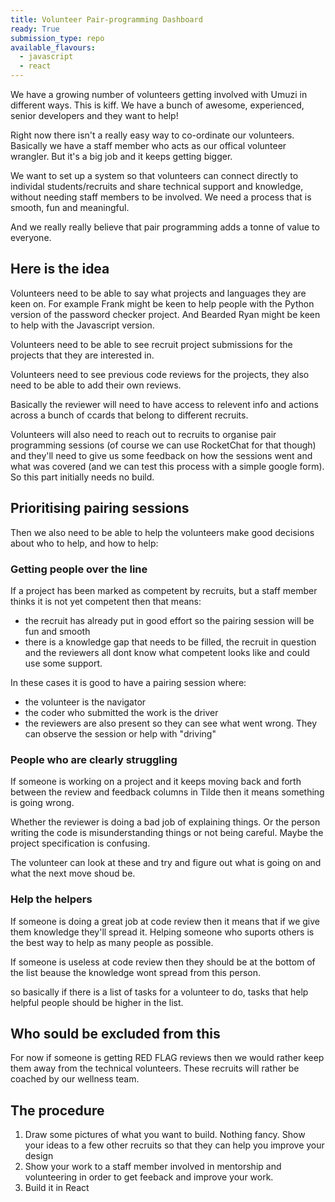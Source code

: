 ```yaml
---
title: Volunteer Pair-programming Dashboard
ready: True
submission_type: repo
available_flavours:
  - javascript
  - react
---
```


We have a growing number of volunteers getting involved with Umuzi in different ways. This is kiff. We have a bunch of awesome, experienced, senior developers and they want to help!

Right now there isn't a really easy way to co-ordinate our volunteers. Basically we have a staff member who acts as our offical volunteer wrangler. But it's a big job and it keeps getting bigger.

We want to set up a system so that volunteers can connect directly to individal students/recruits and share technical support and knowledge, without needing staff members to be involved. We need a process that is smooth, fun and meaningful.

And we really really believe that pair programming adds a tonne of value to everyone.

## Here is the idea

Volunteers need to be able to say what projects and languages they are keen on. For example Frank might be keen to help people with the Python version of the password checker project. And Bearded Ryan might be keen to help with the Javascript version.

Volunteers need to be able to see recruit project submissions for the projects that they are interested in.

Volunteers need to see previous code reviews for the projects, they also need to be able to add their own reviews.

Basically the reviewer will need to have access to relevent info and actions across a bunch of ccards that belong to different recruits.

Volunteers will also need to reach out to recruits to organise pair programming sessions (of course we can use RocketChat for that though) and they'll need to give us some feedback on how the sessions went and what was covered (and we can test this process with a simple google form). So this part initially needs no build.

## Prioritising pairing sessions

Then we also need to be able to help the volunteers make good decisions about who to help, and how to help:

### Getting people over the line

If a project has been marked as competent by recruits, but a staff member thinks it is not yet competent then that means:

- the recruit has already put in good effort so the pairing session will be fun and smooth
- there is a knowledge gap that needs to be filled, the recruit in question and the reviewers all dont know what competent looks like and could use some support.

In these cases it is good to have a pairing session where:

- the volunteer is the navigator
- the coder who submitted the work is the driver
- the reviewers are also present so they can see what went wrong. They can observe the session or help with "driving"

### People who are clearly struggling

If someone is working on a project and it keeps moving back and forth between the review and feedback columns in Tilde then it means something is going wrong.

Whether the reviewer is doing a bad job of explaining things. Or the person writing the code is misunderstanding things or not being careful. Maybe the project specification is confusing.

The volunteer can look at these and try and figure out what is going on and what the next move shoud be.

### Help the helpers

If someone is doing a great job at code review then it means that if we give them knowledge they'll spread it. Helping someone who suports others is the best way to help as many people as possible.

If someone is useless at code review then they should be at the bottom of the list beause the knowledge wont spread from this person.

so basically if there is a list of tasks for a volunteer to do, tasks that help helpful people should be higher in the list.

## Who sould be excluded from this

For now if someone is getting RED FLAG reviews then we would rather keep them away from the technical volunteers. These recruits will rather be coached by our wellness team.

## The procedure

1. Draw some pictures of what you want to build. Nothing fancy. Show your ideas to a few other recruits so that they can help you improve your design
2. Show your work to a staff member involved in mentorship and volunteering in order to get feeback and improve your work.
3. Build it in React
